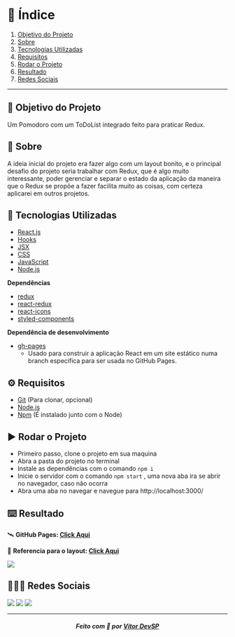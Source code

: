 # 📌 Índice

1. [Objetivo do Projeto](#dart-objetivo-do-projeto)
2. [Sobre](#page_with_curl-sobre)
3. [Tecnologias Utilizadas](#rocket-tecnologias-utilizadas)
4. [Requisitos](#gear-requisitos)
5. [Rodar o Projeto](#arrow_forward-rodar-o-projeto)
6. [Resultado](#keyboard-resultado)
7. [Redes Sociais](#man_technologist-redes-sociais)

---

## 🎯 Objetivo do Projeto

Um Pomodoro com um ToDoList integrado feito para praticar Redux.

## 📃 Sobre

A ideia inicial do projeto era fazer algo com um layout bonito, e o principal desafio do projeto seria trabalhar com Redux, que é algo muito interessante, poder gerenciar e separar o estado da aplicação da maneira que o Redux se propõe a fazer facilita muito as coisas, com certeza aplicarei em outros projetos.

## 🚀 Tecnologias Utilizadas

* [React.js](https://pt-br.reactjs.org/)
* [Hooks](https://pt-br.reactjs.org/docs/hooks-intro.html)
* [JSX](https://pt-br.reactjs.org/docs/introducing-jsx.html)
* [CSS](https://developer.mozilla.org/pt-BR/docs/Web/CSS)
* [JavaScript](https://developer.mozilla.org/pt-BR/docs/Web/JavaScript)
* [Node.js](https://nodejs.org/en/)

**Dependências**

* [redux](https://redux.js.org/introduction/getting-started)
* [react-redux](https://react-redux.js.org/introduction/quick-start)
* [react-icons](https://react-icons.github.io/react-icons/)
* [styled-components](https://styled-components.com/)

**Dependência de desenvolvimento**

* [gh-pages](https://www.npmjs.com/package/gh-pages)
    - Usado para construir a aplicação React em um site estático numa branch especifica para ser usada no GitHub Pages.

## ⚙️ Requisitos

* [Git](https://git-scm.com/) (Para clonar, opcional)
* [Node.js](https://nodejs.org/en/)
* [Npm](https://www.npmjs.com/) (É instalado junto com o Node)

## ▶️ Rodar o Projeto

* Primeiro passo, clone o projeto em sua maquina
* Abra a pasta do projeto no terminal
* Instale as dependências com o comando `npm i`
* Inicie o servidor com o comando `npm start` , uma nova aba ira se abrir no navegador, caso não ocorra
* Abra uma aba no navegar e navegue para http://localhost:3000/

## ⌨️ Resultado

🛰️ **GitHub Pages: [Click Aqui](https://vitordevsp.github.io/pomodoro-redux/)**

🔖 **Referencia para o layout: [Click Aqui](https://dribbble.com/shots/11116733-Ramp-Instant)**

![](https://raw.githubusercontent.com/vitordevsp/pomodoro-redux/master/prints/print-pomodoro.png)

## 🧑🏽‍💻 Redes Sociais

![](https://img.shields.io/badge/YouTube-FF0000?style=for-the-badge&logo=youtube&logoColor=white&link=https://www.youtube.com/channel/UCFIHeoKduKPsE2m1oSiK9Mg) ![](https://img.shields.io/badge/Instagram-e64d5a?style=for-the-badge&logo=instagram&logoColor=white&link=https://www.instagram.com/vitordevsp/) ![](https://img.shields.io/badge/LinkedIn-0077B5?style=for-the-badge&logo=linkedin&logoColor=white&link=https://www.linkedin.com/in/vitordevsp/)

---

<h5 align='center' >Feito com 💙 por <a href="https://github.com/vitordevsp" target="_blank">Vitor DevSP</a> </h5>
